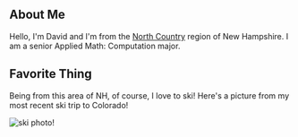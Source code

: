 ## About Me

Hello, I'm David and I'm from the [North Country](https://en.wikipedia.org/wiki/Great_North_Woods_Region_(New_Hampshire)) region of New Hampshire. I am a senior Applied Math: Computation major.

## Favorite Thing

Being from this area of NH, of course, I love to ski! Here's a picture from my most recent ski trip to Colorado!

![ski photo!](https://user-images.githubusercontent.com/123509010/214919855-a75dabca-7fbd-4cbf-9b00-240c00f2c2d9.jpg)
